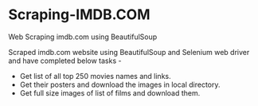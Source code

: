 # Scraping-IMDB.COM
Web Scraping imdb.com using BeautifulSoup

Scraped imdb.com website using BeautifulSoup and Selenium web driver and have completed below tasks -

- Get list of all top 250 movies names and links.
- Get their posters and download the images in local directory.
- Get full size images of list of films and download them.
